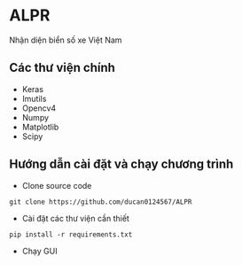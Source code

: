 # ALPR
Nhận diện biển số xe Việt Nam

## Các thư viện chính
* Keras
* Imutils
* Opencv4
* Numpy
* Matplotlib
* Scipy

## Hướng dẫn cài đặt và chạy chương trình
- Clone source code

```git clone https://github.com/ducan0124567/ALPR```
- Cài đặt các thư viện cần thiết

```pip install -r requirements.txt```
- Chạy GUI
